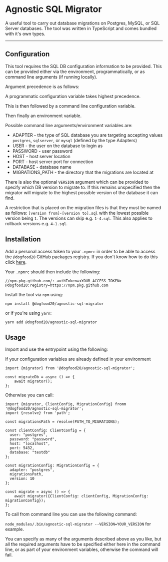 # Agnostic SQL Migrator

A useful tool to carry out database migrations on Postgres, MySQL, or SQL Server databases. The tool was written in TypeScript and comes bundled with it's own types.

---

## Configuration

This tool requires the SQL DB configuration information to be provided. This can be provided either via the environment, programmatically, or as command line arguments (if running locally).

Argument precedence is as follows:

A programmatic configuration variable takes highest precedence.

This is then followed by a command line configuration variable.

Then finally an environment variable.

Possible command line arguments/environment variables are:

- ADAPTER - the type of SQL database you are targeting accepting values `postgres`, `sqlserver`, or `mysql` (defined by the type Adapters)
- USER - the user on the database to login as
- PASSWORD - user password
- HOST - host server location
- PORT - host server port for connection
- DATABASE - database name
- MIGRATIONS_PATH - the directory that the migrations are located at

There is also the optional `VERSION` argument which can be provided to specify which DB version to migrate to. If this remains unspecified then the migrator will migrate
to the highest possible version of the database it can find.

A restriction that is placed on the migration files is that they must be named as follows:
`[version from]-[version to].sql` with the lowest possible version being `1`. The versions can skip e.g. `1-4.sql`. This also applies to rollback
versions e.g. `4-1.sql`.

## Installation

Add a personal access token to your `.npmrc` in order to be able to access the `@dogfood20` GitHub packages registry.
If you don't know how to do this click [here](https://help.github.com/en/github/authenticating-to-github/creating-a-personal-access-token-for-the-command-line).

Your `.npmrc` should then include the following:

```
//npm.pkg.github.com/:_authToken=<YOUR_ACCESS_TOKEN>
@dogfood20:registry=https://npm.pkg.github.com
```

Install the tool via `npm` using:

`npm install @dogfood20/agnostic-sql-migrator`

or if you're using `yarn`:

`yarn add @dogfood20/agnostic-sql-migrator`

## Usage

Import and use the entrypoint using the following:

If your configuration variables are already defined in your environment

```
import {migrator} from '@dogfood20/agnostic-sql-migrator';

const migrateDb = async () => {
    await migrator();
};
```

Otherwise you can call:

```
import {migrator, ClientConfig, MigrationConfig} fromm '@dogfood20/agnostic-sql-migrator';
import {resolve} from 'path';

const migrationsPath = resolve(PATH_TO_MIGRATIONS);

const clientConfig: ClientConfig = {
  user: "postgres",
  password: "password",
  host: "localhost",
  port: 5432,
  database: "testdb"
};

const migrationConfig: MigrationConfig = {
  adapter: "postgres",
  migrationsPath,
  version: 10
};

const migrate = async () => {
    await migrator({ClientConfig: clientConfig, MigrationConfig: migrationConfig});
};

```

To call from command line you can use the following command:

`node_modules/.bin/agnostic-sql-migrator --VERSION=YOUR_VERSION` for example.

You can specify as many of the arguments described above as you like, but all the required arguments have to be specified either here
in the command line, or as part of your environment variables, otherwise the command will fail.
